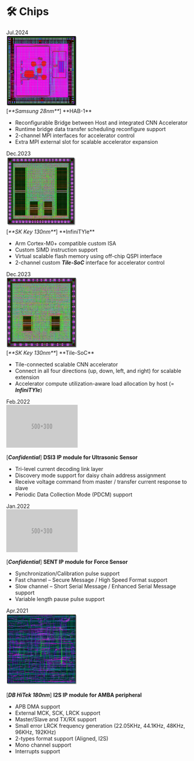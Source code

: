 # 🛠 Chips

<div class='book-box'>
<div class='book-box-image'><div>
<div class="badge">Jul.2024</div>
<img src='../../images/chip/cnn.png' alt="sym" width="190px"></div></div>
<div class='book-box-text' markdown="1">
[<em>**Samsung 28nm**</em>] **HAB-1**

- Reconfigurable Bridge between Host and integrated CNN Accelerator 
- Runtime bridge data transfer scheduling reconfigure support 
- 2-channel MPI interfaces for accelerator control
- Extra MPI external slot for scalable accelerator expansion

</div>
</div>

<div class='book-box'>
<div class='book-box-image'><div>
<div class="badge">Dec.2023</div>
<img src='../../images/chip/arm.png' alt="sym" width="190px"></div></div>
<div class='book-box-text' markdown="1">
[<em>**SK Key 130nm**</em>] **InfiniTYle**

- Arm Cortex-M0+ compatible custom ISA
- Custom SIMD instruction support
- Virtual scalable flash memory using off-chip QSPI interface
- 2-channel custom ***Tile-SoC*** interface for accelerator control

</div>
</div>

<div class='book-box'>
<div class='book-box-image'><div>
<div class="badge">Dec.2023</div>
<img src='../../images/chip/tile.png' alt="sym" width="190px"></div></div>
<div class='book-box-text' markdown="1">
[<em>**SK Key 130nm**</em>] **Tile-SoC**

- Tile-connected scalable CNN accelerator
- Connect in all four directions (up, down, left, and right) for scalable extension
- Accelerator compute utilization-aware load allocation by host (= ***InfiniTYle***)

</div>
</div>

<div class='book-box'>
<div class='book-box-image'><div>
<div class="badge">Feb.2022</div>
<img src='../../images/500x300.png' alt="sym" width="190px"></div></div>
<div class='book-box-text' markdown="1">


[<em>**Confidential**</em>] **DSI3 IP module for Ultrasonic Sensor**

- Tri-level current decoding link layer
- Discovery mode support for daisy chain address assignment
- Receive voltage command from master / transfer current response to slave
- Periodic Data Collection Mode (PDCM) support

</div>
</div>

<div class='book-box'>
<div class='book-box-image'><div>
<div class="badge">Jan.2022</div>
<img src='../../images/500x300.png' alt="sym" width="190px"></div></div>
<div class='book-box-text' markdown="1">


[<em>**Confidential**</em>] **SENT IP module for Force Sensor**


- Synchronization/Calibration pulse support
- Fast channel – Secure Message / High Speed Format support
- Slow channel – Short Serial Message / Enhanced Serial Message support
- Variable length pause pulse support 

</div>
</div>

<div class='book-box'>
<div class='book-box-image'><div>
<div class="badge">Apr.2021</div>
<img src='../../images/chip/i2s.png' alt="sym" width="190px"></div></div>
<div class='book-box-text' markdown="1">

[<em>**DB HiTek 180nm**</em>] **I2S IP module for AMBA peripheral**


- APB DMA support
- External MCK, SCK, LRCK support
- Master/Slave and TX/RX support
- Small error LRCK frequency generation (22.05KHz, 44.1KHz, 48KHz, 96KHz, 192KHz)
- 2-types format support (Aligned, I2S)
- Mono channel support
- Interrupts support

</div>
</div>
